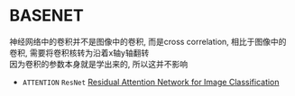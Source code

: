 # BASENET

神经网络中的卷积并不是图像中的卷积, 而是cross correlation, 相比于图像中的卷积, 需要将卷积核转为沿着x轴y轴翻转  
因为卷积的参数本身就是学出来的, 所以这并不影响  

- `ATTENTION` `ResNet` [Residual Attention Network for Image Classification](Residual_Attention_Network_for_Image_Classification.md)   